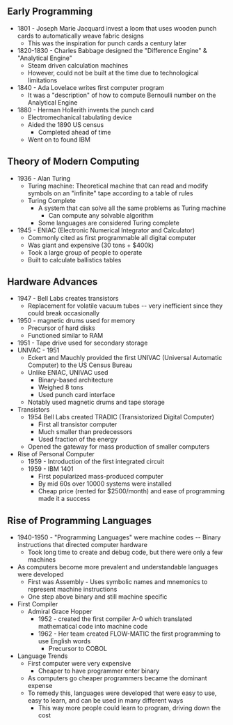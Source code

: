 ## Early Programming
- 1801 - Joseph Marie Jacquard invest a loom that uses wooden punch cards to automatically weave fabric designs
	- This was the inspiration for punch cards a century later
- 1820-1830 - Charles Babbage designed the "Difference Engine" & "Analytical Engine"
	- Steam driven calculation machines
	- However, could not be built at the time due to technological limitations
- 1840 - Ada Lovelace writes first computer program
	- It was a "description" of how to compute Bernoulli number on the Analytical Engine
- 1880 - Herman Hollerith invents the punch card
	- Electromechanical tabulating device
	- Aided the 1890 US census
		- Completed ahead of time
	- Went on to found IBM

## Theory of Modern Computing
- 1936 - Alan Turing
	- Turing machine: Theoretical machine that can read and modify symbols on an "infinite" tape according to a table of rules
	- Turing Complete
		- A system that can solve all the same problems as Turing machine
			- Can compute any solvable algorithm
		- Some languages are considered Turing complete
- 1945 - ENIAC (Electronic Numerical Integrator and Calculator)
	- Commonly cited as first programmable all digital computer
	- Was giant and expensive (30 tons + $400k)
	- Took a large group of people to operate
	- Built to calculate ballistics tables

## Hardware Advances
- 1947 - Bell Labs creates transistors
	- Replacement for volatile vacuum tubes -- very inefficient since they could break occasionally
- 1950 - magnetic drums used for memory
	- Precursor of hard disks
	- Functioned similar to RAM
- 1951 - Tape drive used for secondary storage
- UNIVAC - 1951
	- Eckert and Mauchly provided the first UNIVAC (Universal Automatic Computer) to the US Census Bureau
	- Unlike ENIAC, UNIVAC used 
		- Binary-based architecture
		- Weighed 8 tons
		- Used punch card interface
	- Notably used magnetic drums and tape storage
- Transistors
	- 1954 Bell Labs created TRADIC (Transistorized Digital Computer)
		- First all transistor computer
		- Much smaller than predecessors
		- Used fraction of the energy
	- Opened the gateway for mass production of smaller computers
- Rise of Personal Computer
	- 1959 - Introduction of the first integrated circuit
	- 1959 - IBM 1401
		- First popularized mass-produced computer
		- By mid 60s over 10000 systems were installed
		- Cheap price (rented for $2500/month) and ease of programming made it a success

## Rise of Programming Languages
- 1940-1950 - "Programming Languages" were machine codes -- Binary instructions that directed computer hardware
	- Took long time to create and debug code, but there were only a few machines
- As computers become more prevalent and understandable languages were developed
	- First was Assembly - Uses symbolic names and mnemonics to represent machine instructions
	- One step above binary and still machine specific
- First Compiler
	- Admiral Grace Hopper
		- 1952 - created the first compiler A-0 which translated mathematical code into machine code
		- 1962 - Her team created FLOW-MATIC the first programming to use English words
			- Precursor to COBOL
- Language Trends
	- First computer were very expensive
		- Cheaper to have programmer enter binary
	- As computers go cheaper programmers became the dominant expense
	- To remedy this, languages were developed that were easy to use, easy to learn, and can be used in many different ways
		- This way more people could learn to program, driving down the cost
